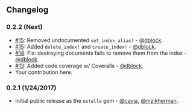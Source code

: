 ## Changelog

### 0.2.2 (Next)

* [#15](https://github.com/artsy/estella/pull/15): Removed undocumented `set_index_alias!` - [@dblock](https://github.com/dblock).
* [#15](https://github.com/artsy/estella/pull/15): Added `delete_index!` and `create_index!` - [@dblock](https://github.com/dblock).
* [#14](https://github.com/artsy/estella/pull/14): Fix: destroying documents fails to remove them from the index - [@dblock](https://github.com/dblock).
* [#13](https://github.com/artsy/estella/pull/13): Added code coverage w/ Coveralls - [@dblock](https://github.com/dblock).
* Your contribution here.

### 0.2.1 (1/24/2017)

* Initial public release as the `estella` gem - [@cavia](https://github.com/cavvia), [@mzikherman](https://github.com/mzikherman).
